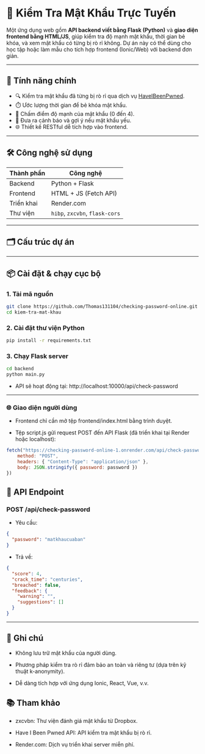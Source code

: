 # 🔐 Kiểm Tra Mật Khẩu Trực Tuyến

Một ứng dụng web gồm **API backend viết bằng Flask (Python)** và **giao diện frontend bằng HTML/JS**, giúp kiểm tra độ mạnh mật khẩu, thời gian bẻ khóa, và xem mật khẩu có từng bị rò rỉ không. Dự án này có thể dùng cho học tập hoặc làm mẫu cho tích hợp frontend (Ionic/Web) với backend đơn giản.

---

## 🚀 Tính năng chính

- 🔍 Kiểm tra mật khẩu đã từng bị rò rỉ qua dịch vụ [HaveIBeenPwned](https://haveibeenpwned.com/).
- ⏱️ Ước lượng thời gian để bẻ khóa mật khẩu.
- 🔢 Chấm điểm độ mạnh của mật khẩu (0 đến 4).
- 📂 Đưa ra cảnh báo và gợi ý nếu mật khẩu yếu.
- 🌐 Thiết kế RESTful dễ tích hợp vào frontend.

---

## 🛠️ Công nghệ sử dụng

| Thành phần     | Công nghệ           |
|----------------|---------------------|
| Backend        | Python + Flask      |
| Frontend       | HTML + JS (Fetch API) |
| Triển khai     | Render.com          |
| Thư viện       | `hibp`, `zxcvbn`, `flask-cors` |

---

## 🗂️ Cấu trúc dự án

---

## 📦 Cài đặt & chạy cục bộ

### 1. Tải mã nguồn

```bash
git clone https://github.com/Thomas131104/checking-password-online.git
cd kiem-tra-mat-khau
```

### 2. Cài đặt thư viện Python

```bash
pip install -r requirements.txt
```

### 3. Chạy Flask server

```bash
cd backend
python main.py
```

- API sẽ hoạt động tại: http://localhost:10000/api/check-password

---

### 🌐 Giao diện người dùng

- Frontend chỉ cần mở tệp frontend/index.html bằng trình duyệt.

- Tệp script.js gửi request POST đến API Flask (đã triển khai tại Render hoặc localhost):

```js
fetch("https://checking-password-online-1.onrender.com/api/check-password", {
    method: "POST",
    headers: { "Content-Type": "application/json" },
    body: JSON.stringify({ password: password })
})
```

## 🧪 API Endpoint

### POST /api/check-password

- Yêu cầu:

```json
{
  "password": "matkhaucuaban"
}
```

- Trả về:

```json
{
  "score": 4,
  "crack_time": "centuries",
  "breached": false,
  "feedback": {
    "warning": "",
    "suggestions": []
  }
}
```

---

## 📄 Ghi chú

- Không lưu trữ mật khẩu của người dùng.

- Phương pháp kiểm tra rò rỉ đảm bảo an toàn và riêng tư (dựa trên kỹ thuật k-anonymity).

- Dễ dàng tích hợp với ứng dụng Ionic, React, Vue, v.v.

## 📚 Tham khảo

- zxcvbn: Thư viện đánh giá mật khẩu từ Dropbox.

- Have I Been Pwned API: API kiểm tra mật khẩu bị rò rỉ.

- Render.com: Dịch vụ triển khai server miễn phí.